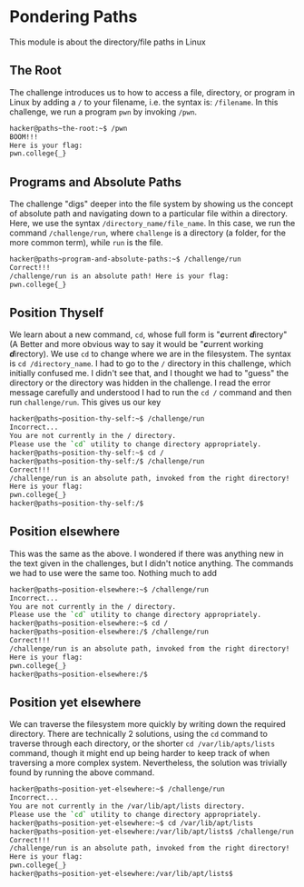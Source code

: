 # Pondering Paths
This module is about the directory/file paths in Linux

## The Root
The challenge introduces us to how to access a file, directory, or program in Linux by adding a ```/``` to your filename, i.e. the syntax is:  ```/filename```. In this challenge, we run a program ```pwn``` by invoking ```/pwn```.

```bash
hacker@paths~the-root:~$ /pwn
BOOM!!!
Here is your flag:
pwn.college{_}
```

## Programs and Absolute Paths
The challenge "digs" deeper into the file system by showing us the concept of absolute path and navigating down to a particular file within a directory. Here, we use the syntax ```/directory_name/file_name```. In this case, we run the command ```/challenge/run```, where ```challenge``` is a directory (a folder, for the more common term), while ```run``` is the file. 

```bash
hacker@paths~program-and-absolute-paths:~$ /challenge/run
Correct!!!
/challenge/run is an absolute path! Here is your flag:
pwn.college{_}
```

## Position Thyself
We learn about a new command, ```cd```, whose full form is "***c***urrent ***d***irectory" (A Better and more obvious way to say it would be "***c***urrent working ***d***irectory). We use ```cd``` to change where we are in the filesystem. The syntax is ```cd /directory_name```. I had to go to the ```/``` directory in this challenge, which initially confused me. I didn't see that, and I thought we had to "guess" the directory or the directory was hidden in the challenge. I read the error message carefully and understood I had to run the ```cd /``` command and then run ```challenge/run```. This gives us our key

```bash
hacker@paths~position-thy-self:~$ /challenge/run
Incorrect...
You are not currently in the / directory.
Please use the `cd` utility to change directory appropriately.
hacker@paths~position-thy-self:~$ cd /
hacker@paths~position-thy-self:/$ /challenge/run
Correct!!!
/challenge/run is an absolute path, invoked from the right directory!
Here is your flag:
pwn.college{_}
hacker@paths~position-thy-self:/$
```

## Position elsewhere

This was the same as the above. I wondered if there was anything new in the text given in the challenges, but I didn't notice anything. The commands we had to use were the same too. Nothing much to add

```bash
hacker@paths~position-elsewhere:~$ /challenge/run
Incorrect...
You are not currently in the / directory.
Please use the `cd` utility to change directory appropriately.
hacker@paths~position-elsewhere:~$ cd /
hacker@paths~position-elsewhere:/$ /challenge/run
Correct!!!
/challenge/run is an absolute path, invoked from the right directory!
Here is your flag:
pwn.college{_}
hacker@paths~position-elsewhere:/$
```

## Position yet elsewhere

We can traverse the filesystem more quickly by writing down the required directory. There are technically 2 solutions, using the ```cd``` command to traverse through each directory, or the shorter ```cd /var/lib/apts/lists``` command, though it might end up being harder to keep track of when traversing a more complex system. Nevertheless, the solution was trivially found by running the above command.
```bash
hacker@paths~position-yet-elsewhere:~$ /challenge/run
Incorrect...
You are not currently in the /var/lib/apt/lists directory.
Please use the `cd` utility to change directory appropriately.
hacker@paths~position-yet-elsewhere:~$ cd /var/lib/apt/lists
hacker@paths~position-yet-elsewhere:/var/lib/apt/lists$ /challenge/run
Correct!!!
/challenge/run is an absolute path, invoked from the right directory!
Here is your flag:
pwn.college{_}
hacker@paths~position-yet-elsewhere:/var/lib/apt/lists$
```
